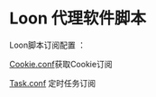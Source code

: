 # Loon 代理软件脚本

Loon脚本订阅配置 ：

[Cookie.conf](https://raw.githubusercontent.com/yidasanqian/script/master/check_in/cookie.conf)获取Cookie订阅

[Task.conf](https://raw.githubusercontent.com/yidasanqian/script/master/check_in/task.conf) 定时任务订阅